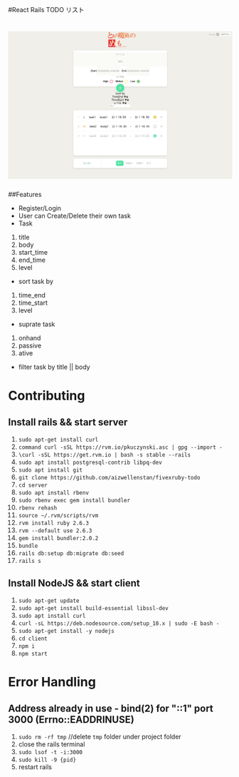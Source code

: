 #React Rails TODO リスト

<h1 align="center">
  <img src="https://github.com/aizwellenstan/fivexruby-todo/blob/master/screenshot.png?raw=true" alt="screenshot" width="600px"/>
</h1>

##Features
- Register/Login
- User can Create/Delete their own task
- Task
1. title
2. body
3. start_time
4. end_time
5. level

- sort task by 
1. time_end
2. time_start
3. level

- suprate task
1. onhand
2. passive
3. ative

- filter task by title || body 

# Contributing
## Install rails && start server
1. `sudo apt-get install curl`
2. `command curl -sSL https://rvm.io/pkuczynski.asc | gpg --import -`
3. `\curl -sSL https://get.rvm.io | bash -s stable --rails`
4. `sudo apt install postgresql-contrib libpq-dev`
5. `sudo apt install git`
6. `git clone https://github.com/aizwellenstan/fivexruby-todo`
7. `cd server`
8. `sudo apt install rbenv`
9. `sudo rbenv exec gem install bundler`
10. `rbenv rehash`
11. `source ~/.rvm/scripts/rvm`
12. `rvm install ruby 2.6.3`
13. `rvm --default use 2.6.3`
14. `gem install bundler:2.0.2`
15. `bundle`
16. `rails db:setup db:migrate db:seed`
17. `rails s`

## Install NodeJS && start client
1. `sudo apt-get update`
2. `sudo apt-get install build-essential libssl-dev`
3. `sudo apt install curl`
4. `curl -sL https://deb.nodesource.com/setup_10.x | sudo -E bash -`
5. `sudo apt-get install -y nodejs`
6. `cd client`
7. `npm i`
8. `npm start`

# Error Handling
## Address already in use - bind(2) for "::1" port 3000 (Errno::EADDRINUSE)
1. `sudo rm -rf tmp`            //delete `tmp` folder under project folder
2. close the rails terminal
3. `sudo lsof -t -i:3000`
4. `sudo kill -9 {pid}`
5. restart rails